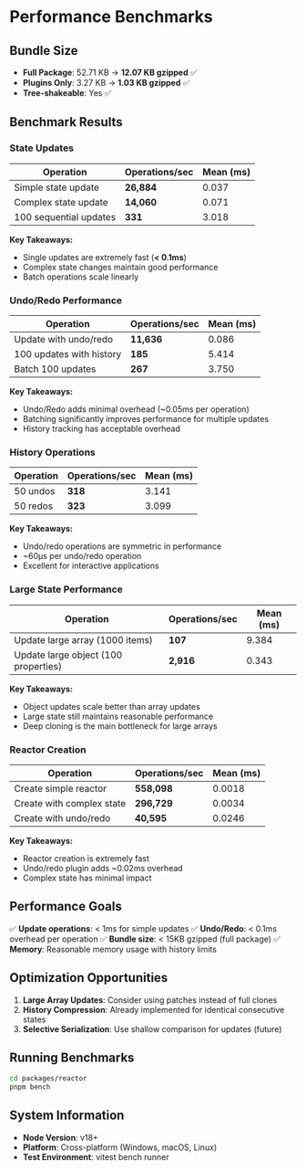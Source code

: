 # Performance Benchmarks

## Bundle Size

- **Full Package**: 52.71 KB → **12.07 KB gzipped** ✅
- **Plugins Only**: 3.27 KB → **1.03 KB gzipped** ✅
- **Tree-shakeable**: Yes ✅

## Benchmark Results

### State Updates

| Operation | Operations/sec | Mean (ms) |
|-----------|----------------|-----------|
| Simple state update | **26,884** | 0.037 |
| Complex state update | **14,060** | 0.071 |
| 100 sequential updates | **331** | 3.018 |

**Key Takeaways:**
- Single updates are extremely fast (**< 0.1ms**)
- Complex state changes maintain good performance
- Batch operations scale linearly

### Undo/Redo Performance

| Operation | Operations/sec | Mean (ms) |
|-----------|----------------|-----------|
| Update with undo/redo | **11,636** | 0.086 |
| 100 updates with history | **185** | 5.414 |
| Batch 100 updates | **267** | 3.750 |

**Key Takeaways:**
- Undo/Redo adds minimal overhead (~0.05ms per operation)
- Batching significantly improves performance for multiple updates
- History tracking has acceptable overhead

### History Operations

| Operation | Operations/sec | Mean (ms) |
|-----------|----------------|-----------|
| 50 undos | **318** | 3.141 |
| 50 redos | **323** | 3.099 |

**Key Takeaways:**
- Undo/redo operations are symmetric in performance
- ~60µs per undo/redo operation
- Excellent for interactive applications

### Large State Performance

| Operation | Operations/sec | Mean (ms) |
|-----------|----------------|-----------|
| Update large array (1000 items) | **107** | 9.384 |
| Update large object (100 properties) | **2,916** | 0.343 |

**Key Takeaways:**
- Object updates scale better than array updates
- Large state still maintains reasonable performance
- Deep cloning is the main bottleneck for large arrays

### Reactor Creation

| Operation | Operations/sec | Mean (ms) |
|-----------|----------------|-----------|
| Create simple reactor | **558,098** | 0.0018 |
| Create with complex state | **296,729** | 0.0034 |
| Create with undo/redo | **40,595** | 0.0246 |

**Key Takeaways:**
- Reactor creation is extremely fast
- Undo/redo plugin adds ~0.02ms overhead
- Complex state has minimal impact

## Performance Goals

✅ **Update operations**: < 1ms for simple updates
✅ **Undo/Redo**: < 0.1ms overhead per operation
✅ **Bundle size**: < 15KB gzipped (full package)
✅ **Memory**: Reasonable memory usage with history limits

## Optimization Opportunities

1. **Large Array Updates**: Consider using patches instead of full clones
2. **History Compression**: Already implemented for identical consecutive states
3. **Selective Serialization**: Use shallow comparison for updates (future)

## Running Benchmarks

```bash
cd packages/reactor
pnpm bench
```

## System Information

- **Node Version**: v18+
- **Platform**: Cross-platform (Windows, macOS, Linux)
- **Test Environment**: vitest bench runner
